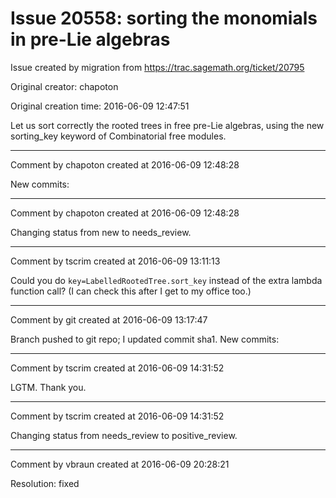 # Issue 20558: sorting the monomials in pre-Lie algebras

Issue created by migration from https://trac.sagemath.org/ticket/20795

Original creator: chapoton

Original creation time: 2016-06-09 12:47:51

Let us sort correctly the rooted trees in free pre-Lie algebras,
using the new sorting_key keyword of Combinatorial free modules.


---

Comment by chapoton created at 2016-06-09 12:48:28

New commits:


---

Comment by chapoton created at 2016-06-09 12:48:28

Changing status from new to needs_review.


---

Comment by tscrim created at 2016-06-09 13:11:13

Could you do `key=LabelledRootedTree.sort_key` instead of the extra lambda function call? (I can check this after I get to my office too.)


---

Comment by git created at 2016-06-09 13:17:47

Branch pushed to git repo; I updated commit sha1. New commits:


---

Comment by tscrim created at 2016-06-09 14:31:52

LGTM. Thank you.


---

Comment by tscrim created at 2016-06-09 14:31:52

Changing status from needs_review to positive_review.


---

Comment by vbraun created at 2016-06-09 20:28:21

Resolution: fixed
